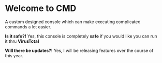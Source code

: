 # Welcome to CMD
A custom designed console which can make executing complicated commands a lot easier.

**Is it safe?!**
Yes, this console is completely __safe__ if you would like you can run it thru **VirusTotal**

**Will there be updates?!**
Yes, I will be releasing features over the course of this year.
